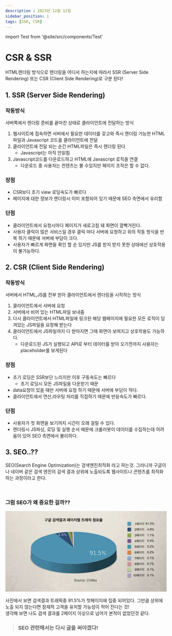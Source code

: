 ```yaml
---
description : 2023년 12월 12일
sidebar_position: 1
tags: [SSR, CSR]
---
```

import Test from '@site/src/components/Test'

# CSR & SSR


HTML렌더링 방식으로 렌더링을 어디서 하는지에 따라서 SSR (Server Side Rendering) 또는 CSR (Client Side Rendering)로 구분 된다!

## 1. SSR (Server Side Rendering)
###  작동방식
서버쪽에서 렌더링 준비를 끝마친 상태로 클라이언트에 전달하는 방식

1. 웹사이트에 접속하면 서버에서 필요한 데이터를 갖고와 즉시 렌더링 가능한 HTML파일과 Javascript 코드를 클라이언트에 전달 
2. 클라이언트에 전달 되는 순간 HTML파일은 즉시 렌더링 된다
   - Javascript는 아직 안읽힘
3. Javascript코드를 다운로드하고 HTML에 Javascript 로직을 연결 
   - 다운로드 중 사용자는 컨텐츠는 볼 수있지만 페이지 조작은 할 수 없다. 

### 장점 
- CSR보다 초기 view 로딩속도가 빠르다
- 페이지에 대한 정보가 렌더링시 이미 포함되어 있기 때문에 SEO 측면에서 유리함


### 단점
- 클라이언트에서 요청시마다 페이지가 새로고침 돼 화면이 깜빡거린다.
- 사용자 클릭이 많은 서비스일 경우 클릭 마다 서버에 요청하고 위의 작동 방식을 반복 하기 때문에 서버에 부담이 크다.
- 사용자가 빠르게 화면을 확인 할 순 있지만 JS를 받지 받지 못한 상태에선 상호작용이 불가능하다.

## 2. CSR (Client Side Rendering)
###  작동방식
서버에서 HTML,JS를 전부 받아 클라이언트에서 렌더링을 시작하는 방식 

1. 클라이언트에서 서버에 요청
2. 서버에서 비어 있는 HTML파일 보내줌 
3. 다시 클라이언트에서 HTML파일에 링크된 해당 웹페이지에 필요한 모든 로직이 담겨있는 JS파일을 요청해 받는다
4. 클라이언트에서 JS파일까지 다 받아지면 그때 화면이 보여지고 상호작용도 가능하다.
   - 다운로드된 JS가 실행되고 API로 부터 데이터를 받아 오기전까지 사용자는 placeholder를 보게된다  

### 장점
- 초기 로딩은 SSR보단 느리지만 이후 구동속도는 빠르다
  * 초기 로딩시 모든 JS파일을 다운받기 때문
- data요청이 있을 때만 서버에 요청 하기 때문에 서버에 부담이 적다.
- 클라이언트에서 연산,라우팅 처리를 직접하기 때문에 반응속도가 빠르다.

### 단점 
- 사용자가 첫 화면을 보기까지 시간이 오래 걸릴 수 있다.
- 렌더링시 JS파싱, 로딩 및 실행 순서 때문에 크롤러봇이 데이터를 수집하는데 어려움이 있어 SEO 측면에서 불리하다.


## 3. SEO..??

SEO(Search Engine Optimization)는 검색엔진최적화 라고 하는것. 그러니까 구글이나 네이버 같은 검색 엔진의 검색 결과 상위에 노출되도록 웹사이트나 콘텐츠를 최적화 하는 과정이라고 한다.

<br />

### 그럼 SEO가 왜 중요한 걸까??
![SEO image](./img/SEO.png)

사진에서 보면 검색결과 트래픽중 91.5%가 첫페이지에 집중 되어있다. 그만큼 상위에 노출 되지 않는다면 잠재적 고객을 유치할 가능성이 적어 진다는 것!
<br />
생각해 보면 나도 검색 결과를 2페이지 이상으로 넘어가 본적이 없었던것 같다. 



> ### SEO 관련해서는 다시 글을 써야겠다!